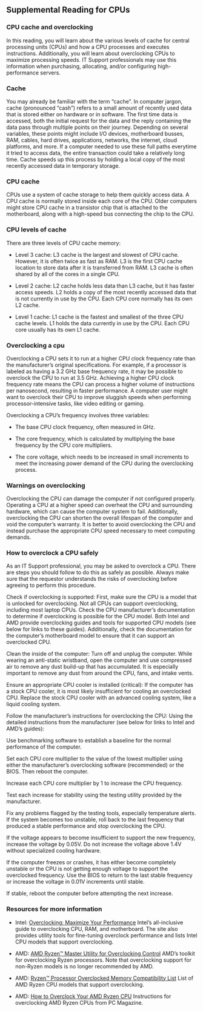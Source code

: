 ## Supplemental Reading for CPUs

### CPU cache and overclocking
In this reading, you will learn about the various levels of cache for central processing units (CPUs) and how a CPU processes and executes instructions. Additionally, you will learn about overclocking CPUs to maximize processing speeds. IT Support professionals may use this information when purchasing, allocating, and/or configuring high-performance servers.  

### Cache
You may already be familiar with the term “cache”. In computer jargon, cache (pronounced “cash”) refers to a small amount of recently used data that is stored either on hardware or in software. The first time data is accessed, both the initial request for the data and the reply containing the data pass through multiple points on their journey. Depending on several variables, these points might include I/O devices, motherboard busses, RAM, cables, hard drives, applications, networks, the internet, cloud platforms, and more. If a computer needed to use these full paths everytime it tried to access data, the entire transaction could take a relatively long time. Cache speeds up this process by holding a local copy of the most recently accessed data in temporary storage.    

### CPU cache
CPUs use a system of cache storage to help them quickly access data. A CPU cache is normally stored inside each core of the CPU. Older computers might store CPU cache in a transistor chip that is attached to the motherboard, along with a high-speed bus connecting the chip to the CPU. 


### CPU levels of cache
There are three levels of CPU cache memory:

+ Level 3 cache: L3 cache is the largest and slowest of CPU cache. However, it is often twice as fast as RAM. L3 is the first CPU cache location to store data after it is transferred from RAM. L3 cache is often shared by all of the cores in a single CPU. 

+ Level 2 cache: L2 cache holds less data than L3 cache, but it has faster access speeds. L2 holds a copy of the most recently accessed data that is not currently in use by the CPU. Each CPU core normally has its own L2 cache.

+ Level 1 cache: L1 cache is the fastest and smallest of the three CPU cache levels. L1 holds the data currently in use by the CPU. Each CPU core usually has its own L1 cache.


### Overclocking a cpu

Overclocking a CPU sets it to run at a higher CPU clock frequency rate than the manufacturer’s original specifications. For example, if a processor is labeled as having a 3.2 GHz base frequency rate, it may be possible to overclock the CPU to run at 3.5 GHz. Achieving a higher CPU clock frequency rate means the CPU can process a higher volume of instructions per nanosecond, resulting in faster performance. A computer user might want to overclock their CPU to improve sluggish speeds when performing processor-intensive tasks, like video editing or gaming. 

Overclocking a CPU’s frequency involves three variables:

+ The base CPU clock frequency, often measured in GHz.

+ The core frequency, which is calculated by multiplying the base frequency by the CPU core multipliers. 

+ The core voltage, which needs to be increased in small increments to meet the increasing power demand of the CPU during the overclocking process.

### Warnings on overclocking

Overclocking the CPU can damage the computer if not configured properly. Operating a CPU at a higher speed can overheat the CPU and surrounding hardware, which can cause the computer system to fail. Additionally, overclocking the CPU can shorten the overall lifespan of the computer and void the computer’s warranty. It is better to avoid overclocking the CPU and instead purchase the appropriate CPU speed necessary to meet computing demands.  

### How to overclock a CPU safely

As an IT Support professional, you may be asked to overclock a CPU. There are steps you should follow to do this as safely as possible. Always make sure that the requestor understands the risks of overclocking before agreeing to perform this procedure. 

Check if overclocking is supported: First, make sure the CPU is a model that is unlocked for overclocking. Not all CPUs can support overclocking, including most laptop CPUs. Check the CPU manufacturer’s documentation to determine if overclocking is possible for the CPU model. Both Intel and AMD provide overclocking guides and tools for supported CPU models (see below for links to these guides). Additionally, check the documentation for the computer’s motherboard model to ensure that it can support an overclocked CPU.

Clean the inside of the computer: Turn off and unplug the computer. While wearing an anti-static wristband, open the computer and use compressed air to remove any dust build-up that has accumulated. It is especially important to remove any dust from around the CPU, fans, and intake vents.

Ensure an appropriate CPU cooler is installed (critical): If the computer has a stock CPU cooler, it is most likely insufficient for cooling an overclocked CPU. Replace the stock CPU cooler with an advanced cooling system, like a liquid cooling system.

Follow the manufacturer’s instructions for overclocking the CPU: Using the detailed instructions from the manufacturer (see below for links to Intel and AMD’s guides): 

Use benchmarking software to establish a baseline for the normal performance of the computer.

Set each CPU core multiplier to the value of the lowest multiplier using either the manufacturer’s overclocking software (recommended) or the BIOS. Then reboot the computer. 

Increase each CPU core multiplier by 1 to increase the CPU frequency. 

Test each increase for stability using the testing utility provided by the manufacturer. 

Fix any problems flagged by the testing tools, especially temperature alerts. If the system becomes too unstable, roll back to the last frequency that produced a stable performance and stop overclocking the CPU.

If the voltage appears to become insufficient to support the new frequency, increase the voltage by 0.05V. Do not increase the voltage above 1.4V without specialized cooling hardware.

If the computer freezes or crashes, it has either become completely unstable or the CPU is not getting enough voltage to support the overclocked frequency. Use the BIOS to return to the last stable frequency or increase the voltage in 0.01V increments until stable.

If stable, reboot the computer before attempting the next increase. 


### Resources for more information
+ Intel: [Overclocking: Maximize Your Performance](https://www.intel.com/content/www/us/en/gaming/overclocking-intel-processors.html) Intel’s all-inclusive guide to overclocking CPU, RAM, and motherboard. The site also provides utility tools for fine-tuning overclock performance and lists Intel CPU models that support overclocking.

+ AMD: [AMD Ryzen™ Master Utility for Overclocking Control](https://www.amd.com/en/technologies/ryzen-master) AMD’s toolkit for overclocking Ryzen processors. Note that overclocking support for non-Ryzen models is no longer recommended by AMD.

+ AMD: [Ryzen™ Processor Overclocked Memory Compatibility List](https://www.amd.com/en/processors/ryzen-compatible-memory) List of AMD Ryzen CPU models that support overclocking.

+ AMD: [How to Overclock Your AMD Ryzen CPU](https://www.pcmag.com/how-to/how-to-overclock-your-amd-ryzen-cpu) Instructions for overclocking AMD Ryzen CPUs from PC Magazine.
